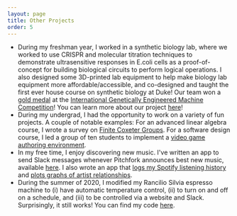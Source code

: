 ```yaml
---
layout: page
title: Other Projects
order: 5
---
```


-  During my freshman year, I worked in a synthetic biology lab, where we worked to use CRISPR and molecular titration techniques to demonstrate ultrasensitive responses in E.coli cells as a proof-of-concept for building biological circuits to perform logical operations. I also designed some 3D-printed lab equipment to help make biology lab equipment more affordable/accessible, and co-designed and taught the first ever house course on synthetic biology at Duke! Our team won a <a href="{{ site.data.links.otherprojects.igem.website }}">gold medal</a> at the <a href="{{ site.data.links.otherprojects.igem.competition }}">International Genetically Engineered Machine Competition</a>! You can learn more about our project <a href="{{ site.data.links.otherprojects.igem.website }}">here</a>!
- During my undergrad, I had the opportunity to work on a variety of fun projects. A couple of notable examples: For an advanced linear algebra course, I wrote a survey on <a href="{{ site.data.links.otherprojects.linalg.coxeter }}">Finite Coxeter Groups</a>. For a software design course, I led a group of ten students to implement a <a href="{{ site.data.links.otherprojects.software.vooga }}">video game authoring environment</a>. 
- In my free time, I enjoy discovering new music. I've written an app to send Slack messages whenever Pitchfork announces best new music, available <a href="{{ site.data.links.otherprojects.software.pitchfork }}">here</a>. I also wrote an app that <a href="{{ site.data.links.otherprojects.software.spotify }}">logs my Spotify listening history</a> and <a href="{{ site.data.links.otherprojects.software.relationships }}">plots graphs of artist relationships</a>.
- During the summer of 2020, I modified my Rancilio Silvia espresso machine to (i) have
  automatic temperature control, (ii) to turn on and off on a schedule, and (iii) to be
  controlled via a website and Slack. Surprisingly, it still works! You can find my code <a href="https://github.com/matthewfaw/silvia-pi">here</a>.
